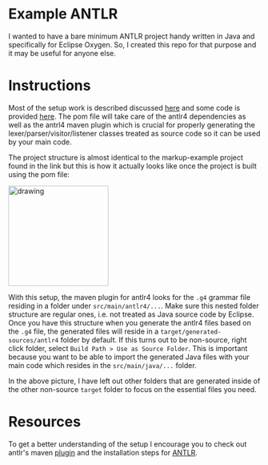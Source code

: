 # Example ANTLR

I wanted to have a bare minimum ANTLR project handy written in Java and specifically for Eclipse Oxygen. So, I created this repo for that purpose and it may be useful for anyone else. 

# Instructions

Most of the setup work is described discussed [here](https://tomassetti.me/antlr-mega-tutorial/) and some code is provided [here](https://github.com/unosviluppatore/antlr-mega-tutorial). The pom file will take care of the antlr4 dependencies as well as the antrl4 maven plugin which is crucial for properly generating the lexer/parser/visitor/listener classes treated as source code so it can be used by your main code. 

The project structure is almost identical to the markup-example project found in the link but this is how it actually looks like once the project is built using the pom file:

<img src=http://oi66.tinypic.com/2vk1075.jpg alt="drawing" width="200"/>

With this setup, the maven plugin for antlr4 looks for the `.g4` grammar file residing in a folder under ```src/main/antlr4/...```. Make sure this nested folder structure are regular ones, i.e. not treated as Java source code by Eclipse. Once you have this structure when you generate the antlr4 files based on the `.g4` file, the generated files will reside in a ```target/generated-sources/antlr4``` folder by default. If this turns out to be non-source, right click folder, select ```Build Path > Use as Source Folder```. This is important because you want to be able to import the generated Java files with your main code which resides in the ```src/main/java/...``` folder.

In the above picture, I have left out other folders that are generated inside of the other non-source ```target``` folder to focus on the essential files you need.

# Resources

To get a better understanding of the setup I encourage you to check out antlr's maven [plugin](http://www.antlr.org/api/maven-plugin/latest/) and the installation steps for [ANTLR](https://github.com/antlr/antlr4/blob/master/doc/getting-started.md).
